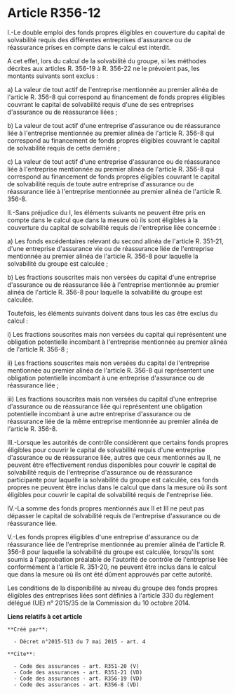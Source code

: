 # Article R356-12

I.-Le double emploi des fonds propres éligibles en couverture du capital de solvabilité requis des différentes entreprises
d'assurance ou de réassurance prises en compte dans le calcul est interdit. 

A cet effet, lors du calcul de la solvabilité du groupe, si les méthodes décrites aux articles R. 356-19 à R. 356-22 ne le
prévoient pas, les montants suivants sont exclus : 

a) La valeur de tout actif de l'entreprise mentionnée au premier alinéa de l'article R. 356-8 qui correspond au financement
de fonds propres éligibles couvrant le capital de solvabilité requis d'une de ses entreprises d'assurance ou de réassurance
liées ; 

b) La valeur de tout actif d'une entreprise d'assurance ou de réassurance liée à l'entreprise mentionnée au premier alinéa de
l'article R. 356-8 qui correspond au financement de fonds propres éligibles couvrant le capital de solvabilité requis de
cette dernière ; 

c) La valeur de tout actif d'une entreprise d'assurance ou de réassurance liée à l'entreprise mentionnée au premier alinéa de
l'article R. 356-8 qui correspond au financement de fonds propres éligibles couvrant le capital de solvabilité requis de
toute autre entreprise d'assurance ou de réassurance liée à l'entreprise mentionnée au premier alinéa de l'article R. 356-8. 

II.-Sans préjudice du I, les éléments suivants ne peuvent être pris en compte dans le calcul que dans la mesure où ils sont
éligibles à la couverture du capital de solvabilité requis de l'entreprise liée concernée : 

a) Les fonds excédentaires relevant du second alinéa de l'article R. 351-21, d'une entreprise d'assurance vie ou de
réassurance liée de l'entreprise mentionnée au premier alinéa de l'article R. 356-8 pour laquelle la solvabilité du groupe
est calculée ; 

b) Les fractions souscrites mais non versées du capital d'une entreprise d'assurance ou de réassurance liée à l'entreprise
mentionnée au premier alinéa de l'article R. 356-8 pour laquelle la solvabilité du groupe est calculée. 

Toutefois, les éléments suivants doivent dans tous les cas être exclus du calcul : 

i) Les fractions souscrites mais non versées du capital qui représentent une obligation potentielle incombant à l'entreprise
mentionnée au premier alinéa de l'article R. 356-8 ; 

ii) Les fractions souscrites mais non versées du capital de l'entreprise mentionnée au premier alinéa de l'article R. 356-8
qui représentent une obligation potentielle incombant à une entreprise d'assurance ou de réassurance liée ; 

iii) Les fractions souscrites mais non versées du capital d'une entreprise d'assurance ou de réassurance liée qui
représentent une obligation potentielle incombant à une autre entreprise d'assurance ou de réassurance liée de la même
entreprise mentionnée au premier alinéa de l'article R. 356-8. 

III.-Lorsque les autorités de contrôle considèrent que certains fonds propres éligibles pour couvrir le capital de
solvabilité requis d'une entreprise d'assurance ou de réassurance liée, autres que ceux mentionnés au II, ne peuvent être
effectivement rendus disponibles pour couvrir le capital de solvabilité requis de l'entreprise d'assurance ou de réassurance
participante pour laquelle la solvabilité du groupe est calculée, ces fonds propres ne peuvent être inclus dans le calcul que
dans la mesure où ils sont éligibles pour couvrir le capital de solvabilité requis de l'entreprise liée. 

IV.-La somme des fonds propres mentionnés aux II et III ne peut pas dépasser le capital de solvabilité requis de l'entreprise
d'assurance ou de réassurance liée. 

V.-Les fonds propres éligibles d'une entreprise d'assurance ou de réassurance liée de l'entreprise mentionnée au premier
alinéa de l'article R. 356-8 pour laquelle la solvabilité du groupe est calculée, lorsqu'ils sont soumis à l'approbation
préalable de l'autorité de contrôle de l'entreprise liée conformément à l'article R. 351-20, ne peuvent être inclus dans le
calcul que dans la mesure où ils ont été dûment approuvés par cette autorité. 

Les conditions de la disponibilité au niveau du groupe des fonds propres éligibles des entreprises liées sont définies à
l'article 330 du règlement délégué (UE) n° 2015/35 de la Commission du 10 octobre 2014.

**Liens relatifs à cet article**

	**Créé par**:

	  - Décret n°2015-513 du 7 mai 2015 - art. 4

	**Cite**:

	  - Code des assurances - art. R351-20 (V)
	  - Code des assurances - art. R351-21 (VD)
	  - Code des assurances - art. R356-19 (VD)
	  - Code des assurances - art. R356-8 (VD)
